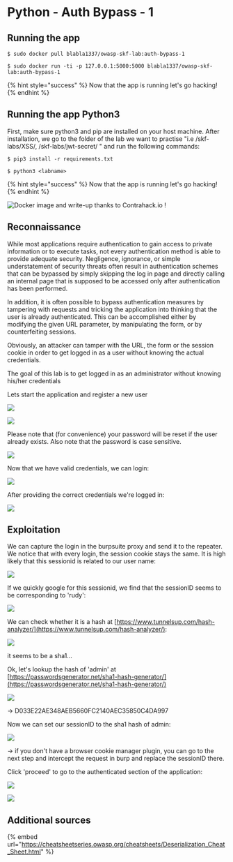 # Python - Auth Bypass - 1

## Running the app

```
$ sudo docker pull blabla1337/owasp-skf-lab:auth-bypass-1
```

```
$ sudo docker run -ti -p 127.0.0.1:5000:5000 blabla1337/owasp-skf-lab:auth-bypass-1
```

{% hint style="success" %}
Now that the app is running let's go hacking!
{% endhint %}

## Running the app Python3

First, make sure python3 and pip are installed on your host machine. After installation, we go to the folder of the lab we want to practise "i.e /skf-labs/XSS/, /skf-labs/jwt-secret/ " and run the following commands:

```
$ pip3 install -r requirements.txt
```

```
$ python3 <labname>
```

{% hint style="success" %}
Now that the app is running let's go hacking!
{% endhint %}

![Docker image and write-up thanks to Contrahack.io !](<../../.gitbook/assets/ing\_primary\_logo (2).png>)

## Reconnaissance

While most applications require authentication to gain access to private information or to execute tasks, not every authentication method is able to provide adequate security. Negligence, ignorance, or simple understatement of security threats often result in authentication schemes that can be bypassed by simply skipping the log in page and directly calling an internal page that is supposed to be accessed only after authentication has been performed.

In addition, it is often possible to bypass authentication measures by tampering with requests and tricking the application into thinking that the user is already authenticated. This can be accomplished either by modifying the given URL parameter, by manipulating the form, or by counterfeiting sessions.

Obviously, an attacker can tamper with the URL, the form or the session cookie in order to get logged in as a user without knowing the actual credentials.

The goal of this lab is to get logged in as an administrator without knowing his/her credentials

Lets start the application and register a new user

![](../../.gitbook/assets/auth-1-register1.png)

![](../../.gitbook/assets/auth-1-register2.png)

Please note that (for convenience) your password will be reset if the user already exists. Also note that the password is case sensitive.

![](../../.gitbook/assets/auth-1-register3.png)

Now that we have valid credentials, we can login:

![](../../.gitbook/assets/auth-1-login.png)

After providing the correct credentials we're logged in:

![](../../.gitbook/assets/auth-1-loggedin.png)

## Exploitation

We can capture the login in the burpsuite proxy and send it to the repeater. We notice that with every login, the session cookie stays the same. It is high likely that this sessionid is related to our user name:

![](../../.gitbook/assets/auth-1-repeater.png)

If we quickly google for this sessionid, we find that the sessionID seems to be corresponding to 'rudy':

![](../../.gitbook/assets/auth-1-google.png)

We can check whether it is a hash at [https://www.tunnelsup.com/hash-analyzer/](https://www.tunnelsup.com/hash-analyzer/):

![](../../.gitbook/assets/auth-1-sha1.png)

it seems to be a sha1...

Ok, let's lookup the hash of 'admin' at [https://passwordsgenerator.net/sha1-hash-generator/](https://passwordsgenerator.net/sha1-hash-generator/)

![](../../.gitbook/assets/auth-1-sha1-admin.png)

\-> D033E22AE348AEB5660FC2140AEC35850C4DA997

Now we can set our sessionID to the sha1 hash of admin:

![](../../.gitbook/assets/auth-1-setcookie.png)

\-> if you don't have a browser cookie manager plugin, you can go to the next step and intercept the request in burp and replace the sessionID there.

Click 'proceed' to go to the authenticated section of the application:

![](../../.gitbook/assets/auth-1-proceed.png)

![](../../.gitbook/assets/auth-1-loggedinasadmin.png)

## Additional sources

{% embed url="https://cheatsheetseries.owasp.org/cheatsheets/Deserialization_Cheat_Sheet.html" %}
